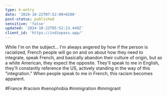 ```yaml
---
type: h-entry
date: '2024-10-22T07:52:00+0200'
post-status: published
sensitive: 'false'
updated: '2024-10-22T05:52:23.449Z'
client_id: 'https://indiepass.app/'
---
```

While I'm on the subject... I'm always angered by how if the person is racialized, French people will go on and on about how they need to integrate, speak French, and basically abandon their culture of origin, but as a white American, they expect the opposite. They'll speak to me in English, they'll constantly reference the US, actively standing in the way of this "integration." When people speak to me in French, this racism becomes apparent.

#France #racism #xenophobia #immigration #immigrant

